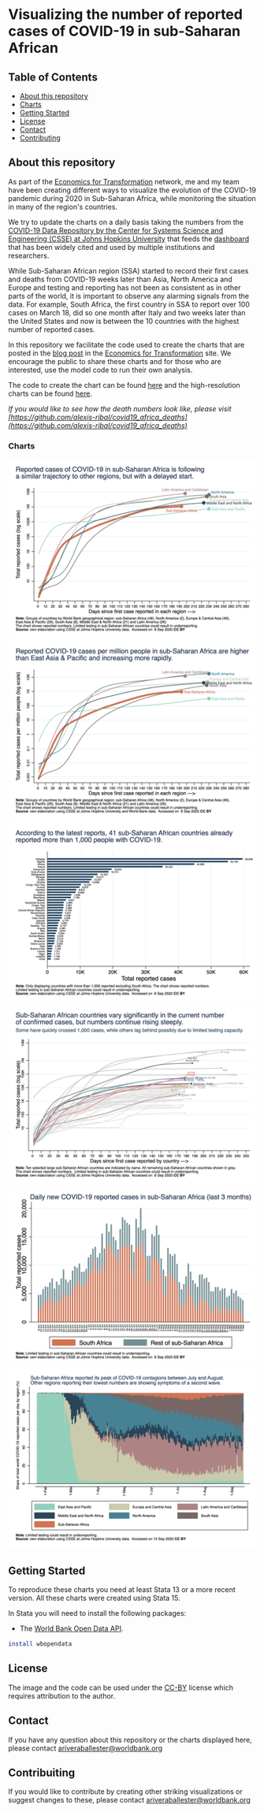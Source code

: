 # Visualizing the number of reported cases of COVID-19 in sub-Saharan African


<!-- TABLE OF CONTENTS -->
## Table of Contents

* [About this repository](#about-the-project)
* [Charts](#charts)
* [Getting Started](#getting-started)
* [License](#license)
* [Contact](#contact)
* [Contributing](#contributing)



<!-- ABOUT THE PROJECT -->
## About this repository

As part of the [Economics for Transformation](https://www.econfortransformation.org/) network, me and my team have been creating different ways to visualize the evolution of the COVID-19 pandemic during 2020 in Sub-Saharan Africa, while monitoring the situation in many of the region's countries.

We try to update the charts on a daily basis taking the numbers from the [COVID-19 Data Repository by the Center for Systems Science and Engineering (CSSE) at Johns Hopkins University](https://github.com/CSSEGISandData/COVID-19) that feeds the [dashboard](https://gisanddata.maps.arcgis.com/apps/opsdashboard/index.html#/bda7594740fd40299423467b48e9ecf6) that has been widely cited and used by multiple institutions and researchers.

While Sub-Saharan African region (SSA) started to record their first cases and deaths from COVID-19 weeks later than Asia, North America and Europe and testing and reporting has not been as consistent as in other parts of the world, it is important to observe any alarming signals from the data. For example, South Africa, the first country in SSA to report over 100 cases on March 18, did so one month after Italy and two weeks later than the United States and now is between the 10 countries with the highest number of reported cases.

In this repository we facilitate the code used to create the charts that are posted in the [blog post](https://www.econfortransformation.org/reported-cases/) in the [Economics for Transformation](https://www.econfortransformation.org/) site.  We encourage the public to share these charts and for those who are interested, use the model code to run their own analysis.

The code to create the chart can be found [here](https://github.com/alexis-ribal/covid19_africa/blob/master/scripts/covid19_africa.do) and the high-resolution charts can be found [here](https://github.com/alexis-ribal/covid19_africa/tree/master/charts).

*If you would like to see how the death numbers look like, please visit [https://github.com/alexis-ribal/covid19_africa_deaths](https://github.com/alexis-ribal/covid19_africa_deaths)*


### Charts

![Cumulative cases by region](/charts/regions_cumu.png)
![Cumulative cases per million people by region](/charts/regions_pc_cumu.png)
![Reported cases by country](/charts/confirmed_bar.png)
![Cumulative reported cases by country](/charts/countries_cumu_allssa.png)
![Daily reported cases in SSA and South Africa](/charts/new_daily_cases.png)
![Daily reported cases by region](/charts/new_daily_cases_region.png)


<!-- GETTING STARTED -->
## Getting Started

To reproduce these charts you need at least Stata 13 or a more recent version.  All these charts were created using Stata 15.

In Stata you will need to install the following packages:

* The [World Bank Open Data API](https://blogs.worldbank.org/opendata/accessing-world-bank-open-data-stata). 
```sh
install wbopendata
```

## License

The image and the code can be used under the [CC-BY](https://creativecommons.org/licenses/by/4.0/) license which requires attribution to the author.


## Contact

If you have any question about this repository or the charts displayed here, please contact ariveraballester@worldbank.org


## Contribuiting

If you would like to contribute by creating other striking visualizations or suggest changes to these, please contact ariveraballester@worldbank.org
